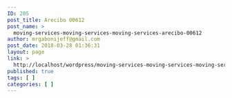 ```yaml
---
ID: 205
post_title: Arecibo 00612
post_name: >
  moving-services-moving-services-moving-services-arecibo-00612
author: mrgabonijeff@gmail.com
post_date: 2018-03-28 01:36:31
layout: page
link: >
  http://localhost/wordpress/moving-services-moving-services-moving-services-arecibo-00612/
published: true
tags: [ ]
categories: [ ]
---
```

